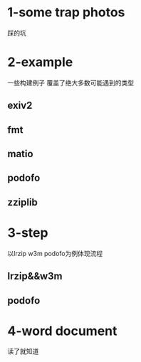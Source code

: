 # 1-some trap photos

踩的坑

# 2-example

一些构建例子 覆盖了绝大多数可能遇到的类型

## exiv2

## fmt

## matio

## podofo

## zziplib

# 3-step

以lrzip w3m podofo为例体现流程

## lrzip&&w3m

## podofo

# 4-word document

读了就知道

